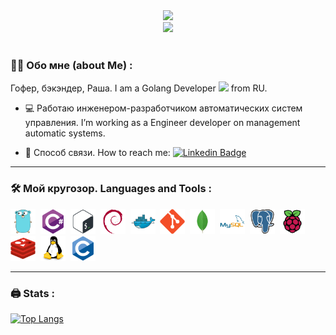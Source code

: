 <div id="header" align="center">
  <img src="http://gitgif.website.yandexcloud.net/Go-go.gif" width="1000"/>
</div>

<div id="header" align="center">
  <img src="http://gitgif.website.yandexcloud.net/matrix4.gif" width="500"/>
</div>

<div id="badges" align="center">
  <img src="https://komarev.com/ghpvc/?username=blablatov&style=flat-square&color=blue" alt=""/>
</div>

### :man_technologist: Обо мне (about Me) :
Гофер, бэкэндер, Раша. I am a Golang Developer <img src="http://gitgif.website.yandexcloud.net/code-encoding.gif" width="30"> from RU.
- :computer: Работаю инженером-разработчиком автоматических систем управления. I’m working as a Engineer developer on management automatic systems.

- :email: Способ связи. How to reach me: [![Linkedin Badge](https://img.shields.io/badge/send-gmail-blue?style=flat&logo=Linkedin&logoColor=white)](mailto:pchupail@gmail.com)
---

### :hammer_and_wrench: Мой кругозор. Languages and Tools :
<div>
  <img src="https://github.com/devicons/devicon/blob/master/icons/go/go-original.svg" title="Golang" alt="Golang" width="40" height="40"/>&nbsp;
  <img src="https://github.com/devicons/devicon/blob/master/icons/csharp/csharp-original.svg" title="C#" alt="C#" width="40" height="40"/>&nbsp;
  <img src="https://github.com/devicons/devicon/blob/master/icons/bash/bash-original.svg" title="Bash" alt="Bash" width="40" height="40"/>&nbsp;
  <img src="https://github.com/devicons/devicon/blob/master/icons/debian/debian-original.svg" title="Debian" alt="Debian" width="40" height="40"/>&nbsp;
  <img src="https://github.com/devicons/devicon/blob/master/icons/docker/docker-original.svg" title="Docker" alt="Docker" width="40" height="40"/>&nbsp;
  <img src="https://github.com/devicons/devicon/blob/master/icons/git/git-original.svg" title="Git" alt="Git" width="40" height="40"/>&nbsp;
  <img src="https://github.com/devicons/devicon/blob/master/icons/mongodb/mongodb-original.svg"  title="MongoDB" alt="MongoDB" width="40" height="40"/>&nbsp;
  <img src="https://github.com/devicons/devicon/blob/master/icons/mysql/mysql-original-wordmark.svg" title="MySQL"  alt="MySQL" width="40" height="40"/>&nbsp;  
  <img src="https://github.com/devicons/devicon/blob/master/icons/postgresql/postgresql-original.svg" title="PostgreSQL" alt="PostgreSQL" width="40" height="40"/>&nbsp;  
  <img src="https://github.com/devicons/devicon/blob/master/icons/raspberrypi/raspberrypi-original.svg" title="Raspberry Pi" alt="Raspberry Pi" width="40" height="40"/>&nbsp;
  <img src="https://github.com/devicons/devicon/blob/master/icons/redis/redis-original.svg" title="Redis" alt="Redis" width="40" height="40"/>&nbsp;  
  <img src="https://github.com/devicons/devicon/blob/master/icons/linux/linux-original.svg" title="Linux"  alt="Linux" width="40" height="40"/>&nbsp;
  <img src="https://github.com/devicons/devicon/blob/master/icons/c/c-original.svg" title="C" alt="C" width="40" height="40"/>&nbsp;  
</div>

---

### :printer: Stats :
[![Top Langs](https://github-readme-stats.vercel.app/api/top-langs/?username=blablatov&theme=vision-friendly-dark)](https://github.com/anuraghazra/github-readme-stats)
  
